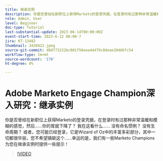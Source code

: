 ```yaml
---
title: 继承实例
description: 你是否曾经在新职位上获得Marketo的登录凭据，在登录时有过那种非常温暖和模糊的感觉，然后……你的胃就下降了？ 我在这看什么…… 没有命名惯例？ 没有生命周期？ 或者，您可能已经登录，它是Wizard of Oz中的丰富多彩部分，其中一切都很华丽，您不希望搞砸这个……幸运的是，我们有一些Marketo Champions为您在继承实例时提供一些提示！
role: Admin, User
level: Beginner
doc-type: Tutorial
last-substantial-update: 2023-06-14T00:00:00Z
event-start-time: 2023-6-12 08:00-7
jira: KT-13482
thumbnail: 3420422.jpeg
source-git-commit: d8d773222bc081f58eea44d79c0deae28466fc54
workflow-type: tm+mt
source-wordcount: '178'
ht-degree: 0%

---
```



# Adobe Marketo Engage Champion深入研究：继承实例

你是否曾经在新职位上获得Marketo的登录凭据，在登录时有过那种非常温暖和模糊的感觉，然后……你的胃就下降了？ 我在这看什么…… 没有命名惯例？ 没有生命周期？ 或者，您可能已经登录，它是Wizard of Oz中的丰富多彩部分，其中一切都很华丽，您不希望搞砸这个……幸运的是，我们有一些Marketo Champions为您在继承实例时提供一些提示！

>[!VIDEO](https://video.tv.adobe.com/v/3420422/?learn=on)
